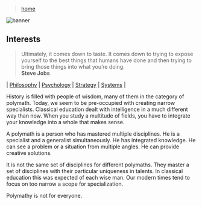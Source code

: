 > [home](../)

![banner](/profile/photos/banner.png)

## Interests

> Ultimately, it comes down to taste.  It comes down to trying to expose yourself to the best things that humans have done and then trying to bring those things into what you’re doing.   
> **Steve Jobs**

| [Philosophy](philosophy) | [Psychology](psychology) | [Strategy](strategy) | [Systems](systems) |

History is filled with people of wisdom, many of them in the category of polymath.  Today, we seem to be pre-occupied with creating narrow specialists.  Classical education dealt with intelligence in a much different way than now.  When you study a multitude of fields, you have to integrate your knowledge into a whole that makes sense.

A polymath is a person who has mastered multiple disciplines.
He is a specialist and a generalist simultaneously.
He has integrated knowledge.
He can see a problem or a situation from multiple angles.
He can provide creative solutions.

It is not the same set of disciplines for different polymaths.
They master a set of disciplines with their particular uniqueness in talents.
In classical education this was expected of each wise man.
Our modern times tend to focus on too narrow a scope for specialization.

Polymathy is not for everyone.

